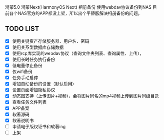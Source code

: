 鸿蒙5.0 鸿蒙Next(HarmonyOS Next) 相册备份 使用webdav协议备份到NAS
目前各个NAS官方的APP都没上架，所以出个平替版解决相册备份的问题。
## TODO LIST
- [x] 使用关键资产存储服务器、用户名、密码
- [x] 使用关系型数据库存储数据
- [x] 使用rcp库实现的webdav协议（查询文件夹列表、查询属性、上传），
- [x] 使用长时任务执行备份
- [x] 低电量停止备份
- [x] 仅wifi备份
- [x] 任务手动启停
- [x] 增加自动备份的设置（默认启用）
- [x] 设置页面增加隐私协议
- [x] 动态图支持（上传图片+视频），会将图片同名的mp4视频上传到图片同级目录
- [x] 查看任务文件列表
- [x] APP备案
- [x] 软著源码
- [x] 软著说明书
- [ ] 申请电子版权证书和软著ing
- [ ] 上架